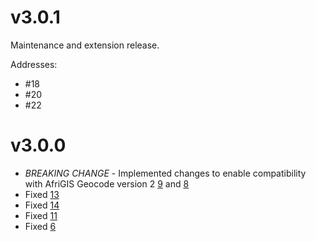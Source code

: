 # v3.0.1
Maintenance and extension release.

Addresses:
- #18
- #20  
- #22 

# v3.0.0
- *BREAKING CHANGE* - Implemented changes to enable compatibility with AfriGIS Geocode version 2 [9](https://github.com/AfriGIS-South-Africa/afrigis-services-java/issues/9) and [8](https://github.com/AfriGIS-South-Africa/afrigis-services-java/issues/8)
- Fixed [13](https://github.com/AfriGIS-South-Africa/afrigis-services-java/issues/13)
- Fixed [14](https://github.com/AfriGIS-South-Africa/afrigis-services-java/issues/14)
- Fixed [11](https://github.com/AfriGIS-South-Africa/afrigis-services-java/issues/11)
- Fixed [6](https://github.com/AfriGIS-South-Africa/afrigis-services-java/issues/6)
